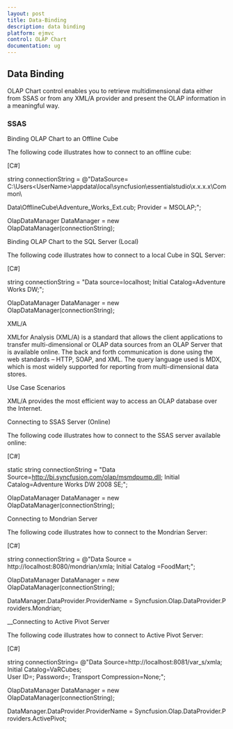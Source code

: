 ```yaml
---
layout: post
title: Data-Binding
description: data binding
platform: ejmvc
control: OLAP Chart
documentation: ug
---
```


## Data Binding

OLAP Chart control enables you to retrieve multidimensional data either from SSAS or from any XML/A provider and present the OLAP information in a meaningful way.

### SSAS

Binding OLAP Chart to an Offline Cube

The following code illustrates how to connect to an offline cube:


[C#]

string connectionString = @"DataSource= C:\Users\<UserName>\appdata\local\syncfusion\essentialstudio\x.x.x.x\Common\

Data\OfflineCube\Adventure_Works_Ext.cub; Provider = MSOLAP;";

OlapDataManager DataManager = new OlapDataManager(connectionString);

Binding OLAP Chart to the SQL Server (Local)

The following code illustrates how to connect to a local Cube in SQL Server:


[C#]

string connectionString = "Data source=localhost; Initial Catalog=Adventure Works DW;";

OlapDataManager DataManager = new OlapDataManager(connectionString);

XML/A

XMLfor Analysis (XML/A) is a standard that allows the client applications to transfer multi-dimensional or OLAP data sources from an OLAP Server that is available online. The back and forth communication is done using the web standards – HTTP, SOAP, and XML. The query language used is MDX, which is most widely supported for reporting from multi-dimensional data stores.

Use Case Scenarios

XML/A provides the most efficient way to access an OLAP database over the Internet.

Connecting to SSAS Server (Online)

The following code illustrates how to connect to the SSAS server available online:


[C#]

static string connectionString = "Data Source=http://bi.syncfusion.com/olap/msmdpump.dll; Initial Catalog=Adventure Works DW 2008 SE;";   

OlapDataManager DataManager = new OlapDataManager(connectionString);

Connecting to Mondrian Server

The following code illustrates how to connect to the Mondrian Server:



[C#]

string connectionString = @"Data Source = http://localhost:8080/mondrian/xmla; Initial Catalog =FoodMart;";

OlapDataManager DataManager = new OlapDataManager(connectionString);

DataManager.DataProvider.ProviderName = Syncfusion.Olap.DataProvider.Providers.Mondrian; 

__Connecting to Active Pivot Server

The following code illustrates how to connect to Active Pivot Server:


[C#]

string connectionString= @"Data Source=http://localhost:8081/var_s/xmla;  Initial Catalog=VaRCubes; User ID=; Password=; Transport Compression=None;";

OlapDataManager DataManager = new OlapDataManager(connectionString);

DataManager.DataProvider.ProviderName = Syncfusion.Olap.DataProvider.Providers.ActivePivot;



